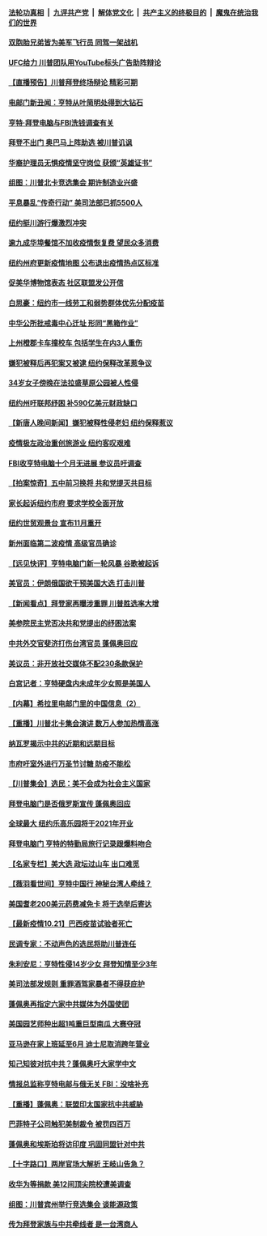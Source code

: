 ####  [法轮功真相](../../../../basic/blob/master/README.md?t=10230002) &nbsp;|&nbsp; [九评共产党](../../../../9ping.md/blob/master/README.md?t=10230002) &nbsp;|&nbsp; [解体党文化](../../../../jtdwh.md/blob/master/README.md?t=10230002)  &nbsp;|&nbsp; [共产主义的终极目的](../../../../gczydzjmd.md/blob/master/README.md?t=10230002) &nbsp;|&nbsp; [魔鬼在统治我们的世界](../../../../mgztzwmdsj.md/blob/master/README.md?t=10230002) 

#### [双胞胎兄弟皆为美军飞行员 同驾一架战机](../pages/nsc412/n12494170.md?t=10230002) 

#### [UFC给力 川普团队用YouTube标头广告助阵辩论](../pages/nsc412/n12494009.md?t=10230002) 

#### [【直播预告】川普拜登终场辩论 精彩可期](../pages/nsc412/n12476064.md?t=10230002) 

#### [电邮门新丑闻：亨特从叶简明处得到大钻石](../pages/nsc412/n12494300.md?t=10230002) 

#### [亨特·拜登电脑与FBI洗钱调查有关](../pages/nsc412/n12494316.md?t=10230002) 

#### [拜登不出门 奥巴马上阵助选 被川普讥讽](../pages/nsc412/n12493823.md?t=10230002) 

#### [华裔护理员无惧疫情坚守岗位 获颁“英雄证书”](../pages/nsc412/n12493050.md?t=10230002) 

#### [组图：川普北卡竞选集会 期许制造业兴盛](../pages/nsc412/n12493577.md?t=10230002) 

#### [平息暴乱“传奇行动” 美司法部已抓5500人](../pages/nsc412/n12493361.md?t=10230002) 

#### [纽约挺川游行爆激烈冲突](../pages/nsc412/n12493038.md?t=10230002) 

#### [逾九成华埠餐馆不加收疫情恢复费 望民众多消费](../pages/nsc412/n12493062.md?t=10230002) 

#### [纽约州府更新疫情地图 公布退出疫情热点区标准](../pages/nsc412/n12493068.md?t=10230002) 

#### [促美华博物馆表态 社区联盟发公开信](../pages/nsc412/n12493076.md?t=10230002) 

#### [白思豪：纽约市一线劳工和弱势群体优先分配疫苗](../pages/nsc412/n12493121.md?t=10230002) 

#### [中华公所批戒毒中心迁址 形同“黑箱作业”](../pages/nsc412/n12493059.md?t=10230002) 

#### [上州橙郡卡车撞校车 包括学生在内3人重伤](../pages/nsc412/n12493057.md?t=10230002) 

#### [嫌犯被释后再犯案又被逮 纽约保释改革惹争议](../pages/nsc412/n12493071.md?t=10230002) 

#### [34岁女子傍晚在法拉盛草原公园被人性侵](../pages/nsc412/n12493073.md?t=10230002) 

#### [纽约州吁联邦纾困 补590亿美元财政缺口](../pages/nsc412/n12493079.md?t=10230002) 

#### [【新唐人晚间新闻】嫌犯被释性侵老妇 纽约保释惹议](../pages/nsc412/n12493185.md?t=10230002) 

#### [疫情极左政治重创旅游业 纽约客叹艰难](../pages/nsc412/n12493110.md?t=10230002) 

#### [FBI收亨特电脑十个月无进展 参议员吁调查](../pages/nsc412/n12492777.md?t=10230002) 

#### [【拍案惊奇】五中前习换将 共和党提灭共目标](../pages/nsc412/n12492665.md?t=10230002) 

#### [家长起诉纽约市府 要求学校全面开放](../pages/nsc412/n12493114.md?t=10230002) 

#### [纽约世贸观景台 宣布11月重开](../pages/nsc412/n12493116.md?t=10230002) 

#### [新州面临第二波疫情 高级官员确诊](../pages/nsc412/n12493119.md?t=10230002) 

#### [【远见快评】亨特电脑门新一轮风暴 谷歌被起诉](../pages/nsc412/n12492772.md?t=10230002) 

#### [美官员：伊朗俄国欲干预美国大选 打击川普](../pages/nsc412/n12492716.md?t=10230002) 

#### [【新闻看点】拜登家再曝涉重罪 川普胜选率大增](../pages/nsc412/n12492474.md?t=10230002) 

#### [美参院民主党否决共和党提出的纾困法案](../pages/nsc412/n12492619.md?t=10230002) 

#### [中共外交官斐济打伤台湾官员 蓬佩奥回应](../pages/nsc412/n12492402.md?t=10230002) 

#### [美议员：非开放社交媒体不配230条款保护](../pages/nsc412/n12492603.md?t=10230002) 

#### [白宫记者：亨特硬盘内未成年少女照是美国人](../pages/nsc412/n12492538.md?t=10230002) 

#### [【内幕】希拉里电邮门里的中国信息（2）](../pages/nsc412/n12492355.md?t=10230002) 

#### [【重播】川普北卡集会演讲 数万人参加热情高涨](../pages/nsc412/n12492378.md?t=10230002) 

#### [纳瓦罗揭示中共的近期和远期目标](../pages/nsc412/n12491926.md?t=10230002) 

#### [市府吁室外进行万圣节讨糖 防疫不能松](../pages/nsc412/n12492352.md?t=10230002) 

#### [【川普集会】选民：美不会成为社会主义国家](../pages/nsc412/n12491999.md?t=10230002) 

#### [拜登电脑门是否俄罗斯宣传 蓬佩奥回应](../pages/nsc412/n12492231.md?t=10230002) 

#### [全球最大 纽约乐高乐园将于2021年开业](../pages/nsc412/n12492247.md?t=10230002) 

#### [拜登电脑门 亨特的特勤局旅行记录跟爆料吻合](../pages/nsc412/n12492154.md?t=10230002) 

#### [【名家专栏】美大选 政坛过山车 出口难觅](../pages/nsc412/n12491551.md?t=10230002) 

#### [【薇羽看世间】亨特中国行 神秘台湾人牵线？](../pages/nsc412/n12491917.md?t=10230002) 

#### [美国耆老200美元药费减免卡 将于选举后寄达](../pages/nsc412/n12491960.md?t=10230002) 

#### [【最新疫情10.21】巴西疫苗试验者死亡](../pages/nsc412/n12489936.md?t=10230002) 

#### [民调专家：不动声色的选民将助川普连任](../pages/nsc412/n12491940.md?t=10230002) 

#### [朱利安尼：亨特性侵14岁少女 拜登知情至少3年](../pages/nsc412/n12492073.md?t=10230002) 

#### [美司法部发规则 重罪酒驾家暴者不得获庇护](../pages/nsc412/n12490503.md?t=10230002) 

#### [蓬佩奥再指定六家中共媒体为外国使团](../pages/nsc412/n12492031.md?t=10230002) 

#### [美国园艺师种出超1吨重巨型南瓜 大赛夺冠](../pages/nsc412/n12490207.md?t=10230002) 

#### [亚马逊在家上班延至6月 迪士尼取消跨年营业](../pages/nsc412/n12491856.md?t=10230002) 

#### [知己知彼对抗中共？蓬佩奥吁大家学中文](../pages/nsc412/n12491901.md?t=10230002) 

#### [情报总监称亨特电邮与俄无关 FBI：没啥补充](../pages/nsc412/n12491523.md?t=10230002) 

#### [【重播】蓬佩奥：联盟印太国家抗中共威胁](../pages/nsc412/n12491664.md?t=10230002) 

#### [巴菲特子公司触犯美制裁令 被罚四百万](../pages/nsc412/n12491698.md?t=10230002) 

#### [蓬佩奥和埃斯珀将访印度 巩固同盟针对中共](../pages/nsc412/n12491696.md?t=10230002) 

#### [【十字路口】两岸官场大解析 王岐山告急？](../pages/nsc412/n12490393.md?t=10230002) 

#### [收华为等捐款 美12间顶尖院校遭美调查](../pages/nsc412/n12491165.md?t=10230002) 

#### [组图：川普宾州举行竞选集会 谈能源政策](../pages/nsc412/n12491010.md?t=10230002) 

#### [传为拜登家族与中共牵线者 是一台湾商人](../pages/nsc412/n12491078.md?t=10230002) 

